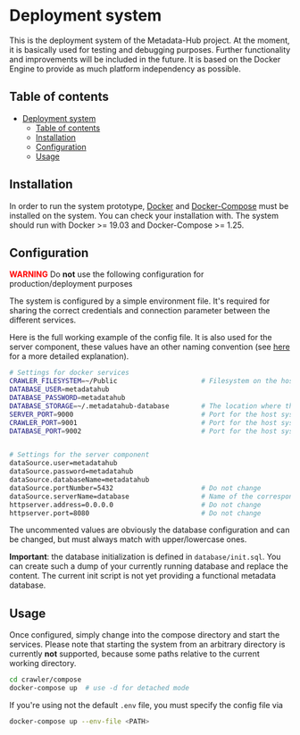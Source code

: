 # Deployment system

This is the deployment system of the Metadata-Hub project.
At the moment, it is basically used for testing and debugging purposes.
Further functionality and improvements will be included in the future.
It is based on the Docker Engine to provide as much platform independency as possible.

## Table of contents

- [Deployment system](#deployment-system)
  - [Table of contents](#table-of-contents)
  - [Installation](#installation)
  - [Configuration](#configuration)
  - [Usage](#usage)

## Installation

In order to run the system prototype, [Docker](https://docs.docker.com/get-docker) and [Docker-Compose](https://docs.docker.com/compose/install/) must be installed on the system. You can check your installation with.
The system should run with Docker >= 19.03 and Docker-Compose >= 1.25.

## Configuration

<span style="color:red; font-weight:bold">WARNING</span> Do **not** use the following configuration for production/deployment purposes

The system is configured by a simple environment file. It's required for sharing the correct credentials and connection parameter between the different services.

Here is the full working example of the config file. It is also used for the server component, these values have an other naming convention (see [here](https://github.com/amos-project2/metadata-hub/tree/master/server) for a more detailed explanation).

```bash
# Settings for docker services
CRAWLER_FILESYSTEM=~/Public                     # Filesystem on the host to analyze (can change)
DATABASE_USER=metadatahub
DATABASE_PASSWORD=metadatahub
DATABASE_STORAGE=~/.metadatahub-database        # The location where the database is stored on the host (can change)
SERVER_PORT=9000                                # Port for the host system (can change)
CRAWLER_PORT=9001                               # Port for the host system (can change)
DATABASE_PORT=9002                              # Port for the host system (can change


# Settings for the server component
dataSource.user=metadatahub
dataSource.password=metadatahub
dataSource.databaseName=metadatahub
dataSource.portNumber=5432                      # Do not change
dataSource.serverName=database                  # Name of the corresponding docker-compose service
httpserver.address=0.0.0.0                      # Do not change
httpserver.port=8080                            # Do not change

```

The uncommented values are obviously the database configuration and can be changed, but must always match with upper/lowercase ones.

**Important**: the database initialization is defined in ```database/init.sql```. You can create such a dump of your currently running database and replace the content. The current init script is not yet providing a functional metadata database.

## Usage
Once configured, simply change into the compose directory and start the services.
Please note that starting the system from an arbitrary directory is currently **not** supported, because some paths relative to the current working directory.
```bash
cd crawler/compose
docker-compose up  # use -d for detached mode
```
If you're using not the default ```.env``` file, you must specify the config file via
```bash
docker-compose up --env-file <PATH>
```
